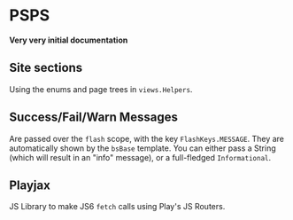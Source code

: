 # PSPS

**Very very initial documentation**

## Site sections

Using the enums and page trees in `views.Helpers`.

## Success/Fail/Warn Messages

Are passed over the `flash` scope, with the key `FlashKeys.MESSAGE`. They are automatically
shown by the `bsBase` template. You can either pass a String (which will result in an "info"
message), or a full-fledged `Informational`.

## Playjax

JS Library to make JS6 `fetch` calls using Play's JS Routers.
